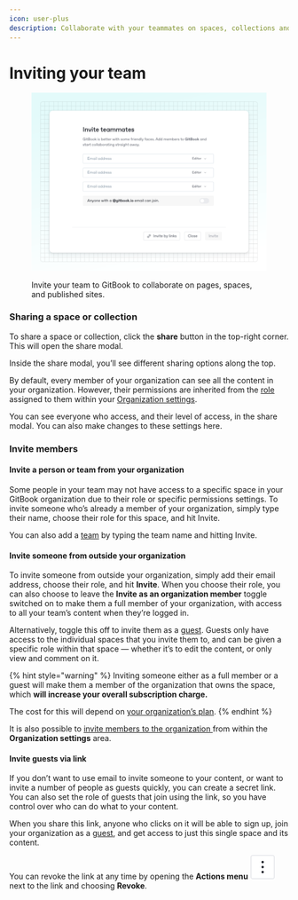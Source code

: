 ```yaml
---
icon: user-plus
description: Collaborate with your teammates on spaces, collections and more
---
```


# Inviting your team

<figure><img src="../.gitbook/assets/10_01_25_invite_team.svg" alt=""><figcaption><p>Invite your team to GitBook to collaborate on pages, spaces, and published sites.</p></figcaption></figure>

### Sharing a space or collection

To share a space or collection, click the **share** button in the top-right corner. This will open the share modal.

Inside the share modal, you’ll see different sharing options along the top.

By default, every member of your organization can see all the content in your organization. However, their permissions are inherited from the [role](../account-management/member-management/roles.md) assigned to them within your [Organization settings](../account-management/organization-settings.md).&#x20;

You can see everyone who access, and their level of access, in the share modal. You can also make changes to these settings here.

### Invite members

#### Invite a person or team from your organization

Some people in your team may not have access to a specific space in your GitBook organization due to their role or specific permissions settings. To invite someone who’s already a member of your organization, simply type their name, choose their role for this space, and hit Invite.

You can also add a [team](../account-management/member-management/teams.md) by typing the team name and hitting Invite.

#### Invite someone from outside your organization

To invite someone from outside your organization, simply add their email address, choose their role, and hit **Invite**. When you choose their role, you can also choose to leave the **Invite as an organization member** toggle switched on to make them a full member of your organization, with access to all your team’s content when they’re logged in.&#x20;

Alternatively, toggle this off to invite them as a [guest](../account-management/member-management/roles.md#guest-role). Guests only have access to the individual spaces that you invite them to, and can be given a specific role within that space — whether it’s to edit the content, or only view and comment on it.

{% hint style="warning" %}
Inviting someone either as a full member or a guest will make them a member of the organization that owns the space, which **will increase your overall subscription charge.**

The cost for this will depend on [your organization’s plan](../account-management/plans/).
{% endhint %}

It is also possible to [invite members to the organization ](../account-management/member-management/invite-members-to-your-organization.md)from within the **Organization settings** area.

#### Invite guests via link

If you don’t want to use email to invite someone to your content, or want to invite a number of people as guests quickly, you can create a secret link. You can also set the role of guests that join using the link, so you have control over who can do what to your content.

When you share this link, anyone who clicks on it will be able to sign up, join your organization as a [guest](../account-management/member-management/roles.md#guest-role), and get access to just this single space and its content.&#x20;

You can revoke the link at any time by opening the **Actions menu** <picture><source srcset="../.gitbook/assets/actions_icon_dark.svg" media="(prefers-color-scheme: dark)"><img src="../.gitbook/assets/actions_icon_light.svg" alt=""></picture> next to the link and choosing **Revoke**.
